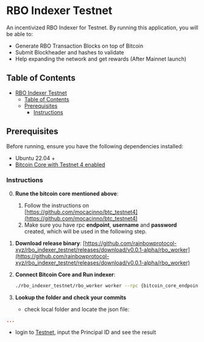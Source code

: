 # RBO Indexer Testnet

An incentivized RBO Indexer for Testnet.
By running this application, you will be able to:

- Generate RBO Transaction Blocks on top of Bitcoin
- Submit Blockheader and hashes to validate
- Help expanding the network and get rewards (After Mainnet launch)

## Table of Contents

- [RBO Indexer Testnet](#rbo-indexer-testnet)
  - [Table of Contents](#table-of-contents)
  - [Prerequisites](#prerequisites)
    - [Instructions](#instructions)


## Prerequisites

Before running, ensure you have the following dependencies installed:

- Ubuntu 22.04 +
- [Bitcoin Core with Testnet 4 enabled](https://github.com/mocacinno/btc_testnet4)


### Instructions
0. **Rune the bitcoin core mentioned above**:
   1. Follow the instructions on [https://github.com/mocacinno/btc_testnet4](https://github.com/mocacinno/btc_testnet4)
   2. Make sure you have rpc **endpoint**, **username** and **password** created, which will be used in the following step.

1. **Download release binary**:
   [https://github.com/rainbowprotocol-xyz/rbo_indexer_testnet/releases/download/v0.0.1-alpha/rbo_worker](https://github.com/rainbowprotocol-xyz/rbo_indexer_testnet/releases/download/v0.0.1-alpha/rbo_worker)

2. **Connect Bitcoin Core and Run indexer**:
   ```bash
   ./rbo_indexer_testnet/rbo_worker worker --rpc {bitcoin_core_endpoint} --password {bitcoin_core_password} --username {bitcoin_core_username} --start_height 42000
   ```

3. **Lookup the folder and check your commits**
   * check local folder and locate the json file:
  ```json
  ...
  ```

   * login to [Testnet](https://testnet.rainbowprotocol.xyz/explorer), input the Principal ID and see the result